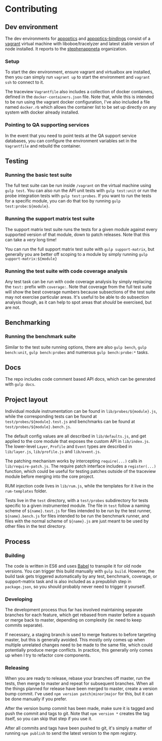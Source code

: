 # Contributing

## Dev environment

The dev environments for [appoptics](https://github.com/librato/node-appoptics)
and [appoptics-bindings](https://github.com/librato/node-appoptics-bindings)
consist of a [vagrant](https://www.vagrantup.com/) virtual machine with
liboboe/tracelyzer and latest stable version of node installed. It reports
to the [stephenappneta](http://stephenappneta.tv.solarwinds.com) organization.

### Setup

To start the dev environment, ensure vagrant and virtualbox are installed, then
you can simply run `vagrant up` to start the environment and `vagrant ssh` to
connect to it.

The traceview `Vagrantfile` also includes a collection of docker containers,
defined in the `docker-containers.json` file. Note that, while this is intended
to be run using the vagrant docker configuration, I've also included a file
named `docker.rb` which allows the container list to be set up directly on any
system with docker already installed.

### Pointing to QA supporting services

In the event that you need to point tests at the QA support service databases,
you can configure the environment variables set in the `Vagrantfile` and
rebuild the container.

## Testing

### Running the basic test suite

The full test suite can be run inside `/vagrant` on the virtual machine using
`gulp test`. You can also run the API unit tests with `gulp test:unit` or run
the probe integration tests with `gulp test:probes`. If you want to run the
tests for a specific module, you can do that too by running
`gulp test:probe:${module}`.

### Running the support matrix test suite

The support matrix test suite runs the tests for a given module against every
supported version of that module, down to patch releases. Note that this can
take a *very* long time!

You can run the full support matrix test suite with `gulp support-matrix`,
but generally you are better off scoping to a module by simply running
`gulp support-matrix:${module}`

### Running the test suite with code coverage analysis

Any test task can be run with code coverage analysis by simply replacing the
`test:` prefix with `coverage:`. Note that coverage from the full test suite
will show the best coverage numbers because subsections of the test suite may
not exercise particular areas. It's useful to be able to do subsection analysis
though, as it can help to spot areas that *should* be exercised, but are not.

## Benchmarking

### Running the benchmark suite

Similar to the test suite running options, there are also `gulp bench`,
`gulp bench:unit`, `gulp bench:probes` and numerous `gulp bench:probe:*` tasks.

## Docs

The repo includes code comment based API docs, which can be generated with
`gulp docs`.

## Project layout

Individual module instrumentation can be found in `lib/probes/${module}.js`,
while the corresponding tests can be found at `test/probes/${module}.test.js`
and benchmarks can be found at `test/probes/${module}.bench.js`.

The default config values are all described in `lib/defaults.js`, and get
applied to the core module that exposes the custom API in `lib/index.js`.
The lower-level `Layer`, `Profile` and `Event` types are described in
`lib/layer.js`, `lib/profile.js` and `lib/event.js`.

The patching mechanism works by intercepting `require(...)` calls in
`lib/require-patch.js`. The require patch interface includes a `register(...)`
function, which could be useful for testing patches outside of the traceview
module before merging into the core project.

RUM injection code lives in `lib/rum.js`, while the templates for it live in
the `rum-templates` folder.

Tests live in the `test` directory, with a `test/probes` subdirectory for tests
specific to a given instrumented module. The file in `test` follow a naming
scheme of `${name}.test.js` for files intended to be run by the test runner,
`${name}.bench.js` for files intended to be run the benchmark runner, and files
with the normal scheme of `${name}.js` are just meant to be used by other files
in the test directory.

## Process

### Building

The code is written in ES6 and uses [Babel](http://babeljs.io) to transpile it
for old node versions. You can trigger this build manually with `gulp build`.
However, the build task gets triggered automatically by any test, benchmark,
coverage, or support-matrix task and is also included as a prepublish step in
`package.json`, so you should probably never need to trigger it yourself.

### Developing

The development process thus far has involved maintaining separate branches
for each feature, which get rebased from master before a squash or merge back
to master, depending on complexity (ie: need to keep commits separate).

If necessary, a staging branch is used to merge features to before targeting
master, but this is generally avoided. This mostly only comes up when multiple
unrelated changes need to be made to the same file, which could potentially
produce merge conflicts. In practice, this generally only comes up when I try
to refactor core components.

### Releasing

When you are ready to release, rebase your branches off master, run the tests,
then merge to master and repeat for subsequent branches. When all the things
planned for release have been merged to master, create a version bump commit.
I've used `npm version patch|minor|major` for this, but it can be done manually
if you prefer.

After the version bump commit has been made, make sure it is tagged and push the
commit and tags to git. Note that `npm version *` creates the tag itself, so
you can skip that step if you use it.

After all commits and tags have been pushed to git, it's simply a matter of
running `npm publish` to send the latest version to the npm registry.

